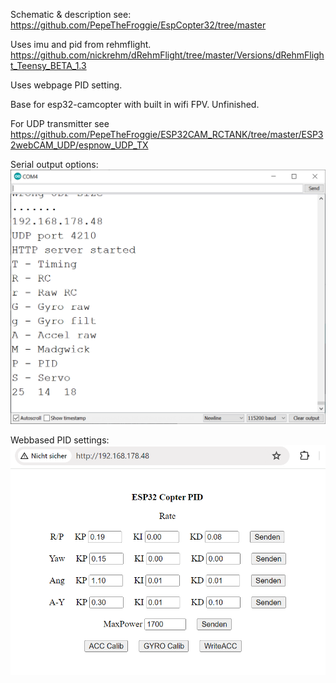 Schematic & description see:
https://github.com/PepeTheFroggie/EspCopter32/tree/master

Uses imu and pid from rehmflight.
https://github.com/nickrehm/dRehmFlight/tree/master/Versions/dRehmFlight_Teensy_BETA_1.3

Uses webpage PID setting.

Base for esp32-camcopter with built in wifi FPV. Unfinished.

For UDP transmitter see https://github.com/PepeTheFroggie/ESP32CAM_RCTANK/tree/master/ESP32webCAM_UDP/espnow_UDP_TX

Serial output options:
![serial.png](serial.png "serial")

Webbased PID settings:
![web.png](Web.png "Web")
